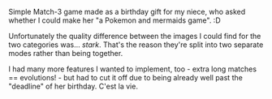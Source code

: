 Simple Match-3 game made as a birthday gift for my niece, who asked whether I could make her "a Pokemon and mermaids game". :D

Unfortunately the quality difference between the images I could find for the two categories was... *stark*. That's the reason they're split into two separate modes rather than being together.

I had many more features I wanted to implement, too - extra long matches == evolutions! - but had to cut it off due to being already well past the "deadline" of her birthday. C'est la vie.
